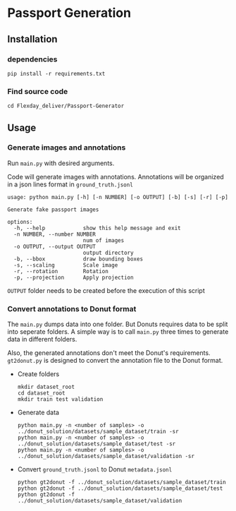 # Passport Generation

## Installation

### dependencies

`pip install -r requirements.txt`

### Find source code

`cd Flexday_deliver/Passport-Generator`

## Usage

### Generate images and annotations

Run `main.py` with desired arguments.

Code will generate images with annotations.
Annotations will be organized in a json lines format in `ground_truth.jsonl`

```plaintext
usage: python main.py [-h] [-n NUMBER] [-o OUTPUT] [-b] [-s] [-r] [-p]

Generate fake passport images

options:
  -h, --help            show this help message and exit
  -n NUMBER, --number NUMBER
                        num of images
  -o OUTPUT, --output OUTPUT
                        output directory
  -b, --bbox            draw bounding boxes
  -s, --scaling         Scale image
  -r, --rotation        Rotation
  -p, --projection      Apply projection

```

`OUTPUT` folder needs to be created before the execution of this script

### Convert annotations to Donut format

The `main.py` dumps data into one folder. But Donuts requires data to be split into seperate folders. A simple way is to call `main.py` three times to generate data in different folders.

Also, the generated annotations don't meet the Donut's requirements.  `gt2donut.py` is designed to convert the annotation file to the Donut format.

- Create folders
  
  ```shell
  mkdir dataset_root
  cd dataset_root
  mkdir train test validation
  ```

- Generate data
  
  ```shell
  python main.py -n <number of samples> -o ../donut_solution/datasets/sample_dataset/train -sr
  python main.py -n <number of samples> -o ../donut_solution/datasets/sample_dataset/test -sr
  python main.py -n <number of samples> -o ../donut_solution/datasets/sample_dataset/validation -sr
  ```

- Convert `ground_truth.jsonl` to Donut `metadata.jsonl`
  
  ```shell
  python gt2donut -f ../donut_solution/datasets/sample_dataset/train
  python gt2donut -f ../donut_solution/datasets/sample_dataset/test
  python gt2donut -f ../donut_solution/datasets/sample_dataset/validation
  ```
